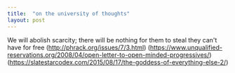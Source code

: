 ```yaml
---
title:  "on the university of thoughts"
layout: post
---
```

 
 
 We will abolish scarcity; there will be nothing for them to steal they can't have for free   (http://phrack.org/issues/7/3.html)   (https://www.unqualified-reservations.org/2008/04/open-letter-to-open-minded-progressives/)      (https://slatestarcodex.com/2015/08/17/the-goddess-of-everything-else-2/)
